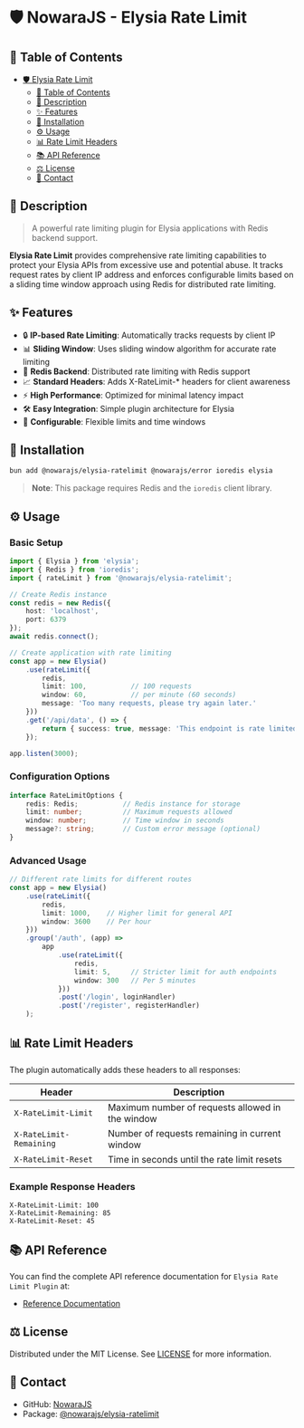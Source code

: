 # 🛡️ NowaraJS - Elysia Rate Limit

## 📌 Table of Contents

- [🛡️ Elysia Rate Limit](#-elysia-rate-limit)
	- [📌 Table of Contents](#-table-of-contents)
	- [📝 Description](#-description)
	- [✨ Features](#-features)
	- [🔧 Installation](#-installation)
	- [⚙️ Usage](#-usage)
	- [📊 Rate Limit Headers](#-rate-limit-headers)
	- [📚 API Reference](#-api-reference)
	- [⚖️ License](#-license)
	- [📧 Contact](#-contact)

## 📝 Description

> A powerful rate limiting plugin for Elysia applications with Redis backend support.

**Elysia Rate Limit** provides comprehensive rate limiting capabilities to protect your Elysia APIs from excessive use and potential abuse. It tracks request rates by client IP address and enforces configurable limits based on a sliding time window approach using Redis for distributed rate limiting.

## ✨ Features

- 🔒 **IP-based Rate Limiting**: Automatically tracks requests by client IP
- 📊 **Sliding Window**: Uses sliding window algorithm for accurate rate limiting
- 🚀 **Redis Backend**: Distributed rate limiting with Redis support
- 📈 **Standard Headers**: Adds X-RateLimit-* headers for client awareness
- ⚡ **High Performance**: Optimized for minimal latency impact
- 🛠️ **Easy Integration**: Simple plugin architecture for Elysia
- 🎯 **Configurable**: Flexible limits and time windows

## 🔧 Installation

```bash
bun add @nowarajs/elysia-ratelimit @nowarajs/error ioredis elysia
```

> **Note**: This package requires Redis and the `ioredis` client library.

## ⚙️ Usage

### Basic Setup

```ts
import { Elysia } from 'elysia';
import { Redis } from 'ioredis';
import { rateLimit } from '@nowarajs/elysia-ratelimit';

// Create Redis instance
const redis = new Redis({
	host: 'localhost',
	port: 6379
});
await redis.connect();

// Create application with rate limiting
const app = new Elysia()
	.use(rateLimit({
		redis,
		limit: 100,           // 100 requests
		window: 60,           // per minute (60 seconds)
		message: 'Too many requests, please try again later.'
	}))
	.get('/api/data', () => {
		return { success: true, message: 'This endpoint is rate limited' };
	});

app.listen(3000);
```

### Configuration Options

```ts
interface RateLimitOptions {
	redis: Redis;           // Redis instance for storage
	limit: number;          // Maximum requests allowed
	window: number;         // Time window in seconds
	message?: string;       // Custom error message (optional)
}
```

### Advanced Usage

```ts
// Different rate limits for different routes
const app = new Elysia()
	.use(rateLimit({
		redis,
		limit: 1000,    // Higher limit for general API
		window: 3600    // Per hour
	}))
	.group('/auth', (app) => 
		app
			.use(rateLimit({
				redis,
				limit: 5,     // Stricter limit for auth endpoints
				window: 300   // Per 5 minutes
			}))
			.post('/login', loginHandler)
			.post('/register', registerHandler)
	);
```

## 📊 Rate Limit Headers

The plugin automatically adds these headers to all responses:

| Header | Description |
|--------|-------------|
| `X-RateLimit-Limit` | Maximum number of requests allowed in the window |
| `X-RateLimit-Remaining` | Number of requests remaining in current window |
| `X-RateLimit-Reset` | Time in seconds until the rate limit resets |

### Example Response Headers

```
X-RateLimit-Limit: 100
X-RateLimit-Remaining: 85
X-RateLimit-Reset: 45
```

## 📚 API Reference

You can find the complete API reference documentation for `Elysia Rate Limit Plugin` at:

- [Reference Documentation](https://nowarajs.github.io/elysia-ratelimit/)

## ⚖️ License

Distributed under the MIT License. See [LICENSE](./LICENSE) for more information.

## 📧 Contact

- GitHub: [NowaraJS](https://github.com/NowaraJS)
- Package: [@nowarajs/elysia-ratelimit](https://www.npmjs.com/package/@nowarajs/elysia-ratelimit)

